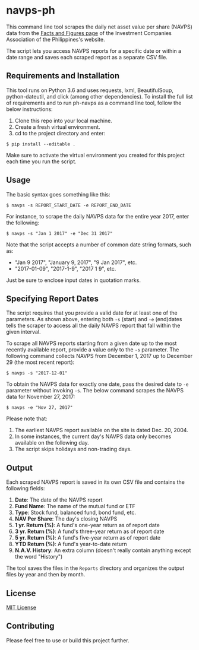 # navps-ph

This command line tool scrapes the daily net asset value per share (NAVPS) data from the [Facts and Figures page](http://pifa.com.ph/factsfignavps.asp) of the Investment Companies Association of the Philippines's website.

The script lets you access NAVPS reports for a specific date or within a date range and saves each scraped report as a separate CSV file.

## Requirements and Installation

This tool runs on Python 3.6 and uses requests, lxml, BeautifulSoup, python-dateutil, and click (among other dependencies). To install the full list of requirements and to  run ph-navps as a command line tool, follow the below instructions:

1. Clone this repo into your local machine.
2. Create a fresh virtual environment.
3. cd to the project directory and enter:

```
$ pip install --editable .
```

Make sure to activate the virtual environment you created for this project each time you run the script.

## Usage

The basic syntax goes something like this:

```
$ navps -s REPORT_START_DATE -e REPORT_END_DATE
```

For instance, to scrape the daily NAVPS data for the entire year 2017, enter the following:

```
$ navps -s "Jan 1 2017" -e "Dec 31 2017"
```

Note that the script accepts a number of common date string formats, such as:

* "Jan 9 2017", "January 9, 2017", "9 Jan 2017", etc.
* "2017-01-09", "2017-1-9", "2017 1 9", etc.

Just be sure to enclose input dates in quotation marks.

## Specifying Report Dates

The script requires that you provide a valid date for at least one of the parameters. As shown above, entering both `-s` (start) and `-e` (end)dates tells the scraper to access all the daily NAVPS report that fall within the given interval.

To scrape all NAVPS reports starting from a given date up to the most recently available report, provide a value only to the `-s` parameter. The following command collects NAVPS from December 1, 2017 up to December 29 (the most recent report):

```
$ navps -s "2017-12-01"
```

To obtain the NAVPS data for exactly one date, pass the desired date to `-e` parameter without invoking `-s`. The below command scrapes the NAVPS data for November 27, 2017:

```
$ navps -e "Nov 27, 2017"
```

Please note that:

1. The earliest NAVPS report available on the site is dated Dec. 20, 2004.
2. In some instances, the current day's NAVPS data only becomes available on the following day.
3. The script skips holidays and non-trading days.

## Output

Each scraped NAVPS report is saved in its own CSV file and contains the following fields:

1. **Date**: The date of the NAVPS report
2. **Fund Name**: The name of the mutual fund or ETF
3. **Type**: Stock fund, balanced fund, bond fund, etc.
4. **NAV Per Share**: The day's closing NAVPS
5. **1 yr. Return (%)**: A fund's one-year return as of report date
6. **3 yr. Return (%)**: A fund's three-year return as of report date
7. **5 yr. Return (%)**: A fund's five-year return as of report date
8. **YTD Return (%)**: A fund's year-to-date return
9. **N.A.V. History**: An extra column (doesn't really contain anything except the word "History")

The tool saves the files in the `Reports` directory and organizes the output files by year  and then by month.

## License

[MIT License](https://opensource.org/licenses/MIT)

## Contributing

Please feel free to use or build this project further.